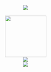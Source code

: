 <h1 align="center">
	<a href="https://blog.lemox.club/">
		<img src="https://readme-typing-svg.herokuapp.com/?lines=console.log(%22Hello%2C%20World!%22);又是充满希望的一天!&center=true&size=27">
	</a>
</h1>

<div align="center">
	<img height="137px" src="https://github-readme-stats.vercel.app/api?username=sun0225SUN&hide_title=true&hide_border=true&show_icons=trueline_height=21&text_color=000&icon_color=000&bg_color=0,ea6161,ffc64d,fffc4d,52fa5a&theme=graywhite" />
</div>
<div align="center">
	<img  src="https://github-readme-stats.vercel.app/api/top-langs/?username=sun0225SUN&hide_title=true&hide_border=true&layout=compact&langs_count=6&text_color=000&icon_color=fff&bg_color=0,52fa5a,4dfcff,c64dff&theme=graywhite" />
</div>
<div align="center">
	<img src="https://activity-graph.herokuapp.com/graph?username=sun0225SUN&theme=xcode" />
</div>
